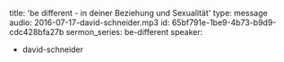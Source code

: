 title: 'be different - in deiner Beziehung und Sexualität'
type: message
audio: 2016-07-17-david-schneider.mp3
id: 65bf791e-1be9-4b73-b9d9-cdc428bfa27b
sermon_series: be-different
speaker:
  - david-schneider
